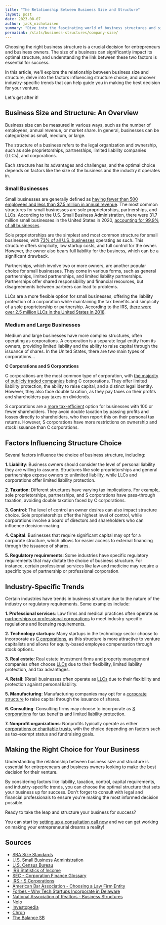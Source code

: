 ```yaml
---
title: "The Relationship Between Business Size and Structure"
layout: post
date: 2023-08-07
author: jack_nicholaisen
summary: "Dive into the fascinating world of business structures and sizes, and discover how these two factors are intrinsically linked. Uncover industry-specific trends and learn how to choose the best structure for your own venture. Don't miss out on this invaluable guide for entrepreneurs and business owners alike!"
permalink: /stats/business-structures/company-size/
--- 
```


Choosing the right business structure is a crucial decision for entrepreneurs and business owners. The size of a business can significantly impact its optimal structure, and understanding the link between these two factors is essential for success. 

In this article, we'll explore the relationship between business size and structure, delve into the factors influencing structure choice, and uncover industry-specific trends that can help guide you in making the best decision for your venture.

Let's get after it!

## Business Size and Structure: An Overview

Business size can be measured in various ways, such as the number of employees, annual revenue, or market share. In general, businesses can be categorized as small, medium, or large.

The structure of a business refers to the legal organization and ownership, such as sole proprietorships, partnerships, limited liability companies (LLCs), and corporations.

Each structure has its advantages and challenges, and the optimal choice depends on factors like the size of the business and the industry it operates in.

### Small Businesses

Small businesses are generally defined as [having fewer than 500 employees and less than \$7.5 million in annual revenue](https://www.sba.gov/document/support--table-size-standards). The most common structures for small businesses are sole proprietorships, partnerships, and LLCs. According to the U.S. Small Business Administration, there were 31.7 million small businesses in the United States in 2020, [accounting for 99.9% of all businesses](https://cdn.advocacy.sba.gov/wp-content/uploads/2020/06/04144224/2020-Small-Business-Economic-Profile-US.pdf).

Sole proprietorships are the simplest and most common structure for small businesses, with [73% of all U.S. businesses](https://www.census.gov/programs-surveys/susb.html) operating as such. This structure offers simplicity, low startup costs, and full control for the owner. However, the owner also bears full liability for the business, which can be a significant drawback.

Partnerships, which involve two or more owners, are another popular choice for small businesses. They come in various forms, such as general partnerships, limited partnerships, and limited liability partnerships. Partnerships offer shared responsibility and financial resources, but disagreements between partners can lead to problems.

LLCs are a more flexible option for small businesses, offering the liability protection of a corporation while maintaining the tax benefits and simplicity of a sole proprietorship or partnership. According to the IRS, [there were over 2.5 million LLCs in the United States in 2018](https://www.irs.gov/statistics/soi-tax-stats-historical-table-1).

### Medium and Large Businesses

Medium and large businesses have more complex structures, often operating as corporations. A corporation is a separate legal entity from its owners, providing limited liability and the ability to raise capital through the issuance of shares. In the United States, there are two main types of corporations...

**C Corporations and S Corporations**

C corporations are the most common type of corporation, with [the majority of publicly traded companies](https://www.sec.gov/fast-answers/answerscorphtm.html) being C corporations. They offer limited liability protection, the ability to raise capital, and a distinct legal identity. However, they also face double taxation, as they pay taxes on their profits and shareholders pay taxes on dividends.

S corporations are a [more tax-efficient](https://www.irs.gov/businesses/small-businesses-self-employed/s-corporations) option for businesses with 100 or fewer shareholders. They avoid double taxation by passing profits and losses directly to shareholders, who then report this on their personal tax returns. However, S corporations have more restrictions on ownership and stock issuance than C corporations.

## Factors Influencing Structure Choice

Several factors influence the choice of business structure, including:

**1.  Liability**: Business owners should consider the level of personal liability they are willing to assume. Structures like sole proprietorships and general partnerships expose owners to unlimited liability, while LLCs and corporations offer limited liability protection.

**2.  Taxation**: Different structures have varying tax implications. For example, sole proprietorships, partnerships, and S corporations have pass-through taxation, avoiding double taxation faced by C corporations.

**3.  Control**: The level of control an owner desires can also impact structure choice. Sole proprietorships offer the highest level of control, while corporations involve a board of directors and shareholders who can influence decision-making.

**4.  Capital**: Businesses that require significant capital may opt for a corporate structure, which allows for easier access to external financing through the issuance of shares.

**5.  Regulatory requirements**: Some industries have specific regulatory requirements that may dictate the choice of business structure. For instance, certain professional services like law and medicine may require a specific type of partnership or professional corporation.

## Industry-Specific Trends

Certain industries have trends in business structure due to the nature of the industry or regulatory requirements. Some examples include:

**1.  Professional services**: Law firms and medical practices often operate as [partnerships or professional corporations](https://www.americanbar.org/groups/gpsolo/publications/gp_solo/2011/july_august/choosing_law_firm_entity/) to meet industry-specific regulations and licensing requirements.

**2.  Technology startups**: Many startups in the technology sector choose to incorporate as [C corporations](https://www.forbes.com/sites/allbusiness/2014/07/10/why-most-startups-incorporate-in-delaware/?sh=5e8a61f95cff), as this structure is more attractive to venture capitalists and allows for equity-based employee compensation through stock options.

**3.  Real estate**: Real estate investment firms and property management companies often choose [LLCs](https://www.nar.realtor/ae/manage-your-association/association-management-resources-for-aes/business-structures) due to their flexibility, limited liability protection, and tax advantages.

**4.  Retail**: [Retail businesses often operate as [LLCs](https://www.nolo.com/legal-encyclopedia/small-business-retailers-when-forming-a-legal-entity.html) due to their flexibility and protection against personal liability.

**5.  Manufacturing**: Manufacturing companies may opt for a [corporate structure](https://www.investopedia.com/terms/m/manufacturing-corporation.asp) to raise capital through the issuance of shares.

**6.  Consulting**: Consulting firms may choose to incorporate as [S corporations](https://smallbusiness.chron.com/s-corp-vs-corp-consulting-businesses-36621.html) for tax benefits and limited liability protection.

**7.  Nonprofit organizations**: Nonprofits typically operate as either [corporations or charitable trusts](https://www.thebalancesmb.com/how-to-start-a-non-profit-corporation-in-the-united-states-of-america-2502005), with the choice depending on factors such as tax-exempt status and fundraising goals.

## Making the Right Choice for Your Business

Understanding the relationship between business size and structure is essential for entrepreneurs and business owners looking to make the best decision for their venture.

By considering factors like liability, taxation, control, capital requirements, and industry-specific trends, you can choose the optimal structure that sets your business up for success. Don't forget to consult with legal and financial professionals to ensure you're making the most informed decision possible.

Ready to take the leap and structure your business for success?

You can start by [setting up a consultation call now](https://calendly.com/businessinitiative/30-minute-consultation-call) and we can get working on making your entrepreneurial dreams a reality!

<script async data-uid="0625212ce2" src="https://adept-hustler-4565.ck.page/0625212ce2/index.js"></script>

## Sources

-   [SBA Size Standards](https://www.sba.gov/document/support--table-size-standards)
-   [U.S. Small Business Administration](https://cdn.advocacy.sba.gov/wp-content/uploads/2020/06/04144224/2020-Small-Business-Economic-Profile-US.pdf)
-   [U.S. Census Bureau](https://www.census.gov/programs-surveys/susb.html)
-   [IRS Statistics of Income](https://www.irs.gov/statistics/soi-tax-stats-historical-table-1)
-   [SEC - Corporation Finance Glossary](https://www.sec.gov/fast-answers/answerscorphtm.html)
-   [IRS - S Corporations](https://www.irs.gov/businesses/small-businesses-self-employed/s-corporations)
-   [American Bar Association - Choosing a Law Firm Entity](https://www.americanbar.org/groups/gpsolo/publications/gp_solo/2011/july_august/choosing_law_firm_entity/)
-   [Forbes - Why Tech Startups Incorporate in Delaware](https://www.forbes.com/sites/allbusiness/2014/07/10/why-most-startups-incorporate-in-delaware/?sh=5e8a61f95cff)
-   [National Association of Realtors - Business Structures](https://www.nar.realtor/ae/manage-your-association/association-management-resources-for-aes/business-structures)
-   [Nolo](https://www.nolo.com/legal-encyclopedia/small-business-retailers-when-forming-a-legal-entity.html)
-   [Investopedia](https://www.investopedia.com/terms/m/manufacturing-corporation.asp)
-   [Chron](https://smallbusiness.chron.com/s-corp-vs-corp-consulting-businesses-36621.html)
-   [The Balance SB](https://www.thebalancesmb.com/how-to-start-a-non-profit-corporation-in-the-united-states-of-america-2502005)